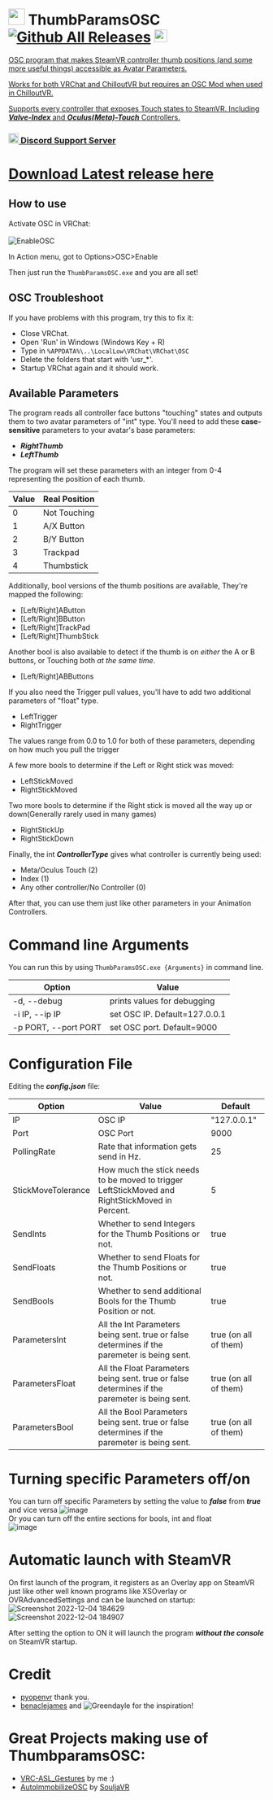 # <img src="https://github.com/I5UCC/VRCThumbParamsOSC/blob/468e25fb16f03daac756d693656c784094518efb/src/icon.ico" width="32" height="32"> ThumbParamsOSC [![Github All Releases](https://img.shields.io/github/downloads/i5ucc/VRCThumbParamsOSC/total.svg)](https://github.com/I5UCC/VRCThumbParamsOSC/releases/latest) <a href='https://ko-fi.com/i5ucc' target='_blank'><img height='35' style='border:0px;height:25px;' src='https://az743702.vo.msecnd.net/cdn/kofi3.png?v=0' border='0' alt='Buy Me a Coffee at ko-fi.com' />
OSC program that makes SteamVR controller thumb positions (and some more useful things) accessible as Avatar Parameters.

Works for both VRChat and ChilloutVR but requires an OSC Mod when used in ChilloutVR.

Supports every controller that exposes Touch states to SteamVR. Including ***Valve-Index*** and ***Oculus(Meta)-Touch*** Controllers.

### [<img src="https://assets-global.website-files.com/6257adef93867e50d84d30e2/636e0a6ca814282eca7172c6_icon_clyde_white_RGB.svg"  width="20" height="20"> Discord Support Server](https://discord.gg/rqcWHje3hn)

# [Download Latest release here](https://github.com/I5UCC/VRCThumbParamsOSC/releases/latest)

## How to use

Activate OSC in VRChat: <br/><br/>
![EnableOSC](https://user-images.githubusercontent.com/43730681/172059335-db3fd6f9-86ae-4f6a-9542-2a74f47ff826.gif)

In Action menu, got to Options>OSC>Enable <br/>

Then just run the ```ThumbParamsOSC.exe``` and you are all set! <br/>

## OSC Troubleshoot

If you have problems with this program, try this to fix it:
- Close VRChat.
- Open 'Run' in Windows (Windows Key + R)
- Type in `%APPDATA%\..\LocalLow\VRChat\VRChat\OSC`
- Delete the folders that start with 'usr_*'.
- Startup VRChat again and it should work.

## Available Parameters

The program reads all controller face buttons "touching" states and outputs them to two avatar parameters of "int" type.
You'll need to add these **case-sensitive** parameters to your avatar's base parameters:

- ***RightThumb***
- ***LeftThumb***

The program will set these parameters with an integer from 0-4 representing the position of each thumb.

| Value | Real Position |
| ----- | ------------- |
| 0     | Not Touching  |
| 1     | A/X Button      |
| 2     | B/Y Button      |
| 3     | Trackpad      |
| 4     | Thumbstick    |

Additionally, bool versions of the thumb positions are available, They're mapped the following:

- \[Left/Right]AButton
- \[Left/Right]BButton
- \[Left/Right]TrackPad
- \[Left/Right]ThumbStick

Another bool is also available to detect if the thumb is on *either* the A or B buttons, or Touching both *at the same time*.

- \[Left/Right]ABButtons

If you also need the Trigger pull values, you'll have to add two additional parameters of "float" type.

- LeftTrigger
- RightTrigger

The values range from 0.0 to 1.0 for both of these parameters, depending on how much you pull the trigger

A few more bools to determine if the Left or Right stick was moved:
- LeftStickMoved
- RightStickMoved

Two more bools to determine if the Right stick is moved all the way up or down(Generally rarely used in many games)
- RightStickUp
- RightStickDown

Finally, the int ***ControllerType*** gives what controller is currently being used:
- Meta/Oculus Touch (2)
- Index (1)
- Any other controller/No Controller (0)

After that, you can use them just like other parameters in your Animation Controllers.

# Command line Arguments
You can run this by using ```ThumbParamsOSC.exe {Arguments}``` in command line.

| Option | Value |
| ----- | ------------- |
| -d, --debug     | prints values for debugging |
| -i IP, --ip IP    | set OSC IP. Default=127.0.0.1  |
| -p PORT, --port PORT    | set OSC port. Default=9000      |

# Configuration File

Editing the ***config.json*** file:

| Option | Value | Default |
| ----- | ------------- | ---- |
| IP | OSC IP | "127.0.0.1" |
| Port | OSC Port | 9000 |
| PollingRate | Rate that information gets send in Hz. | 25 |
| StickMoveTolerance | How much the stick needs to be moved to trigger LeftStickMoved and RightStickMoved in Percent. | 5 |
| SendInts | Whether to send Integers for the Thumb Positions or not. | true |
| SendFloats | Whether to send Floats for the Thumb Positions or not. | true |
| SendBools | Whether to send additional Bools for the Thumb Position or not. | true |
| ParametersInt | All the Int Parameters being sent. true or false determines if the paremeter is being sent. | true (on all of them) |
| ParametersFloat | All the Float Parameters being sent. true or false determines if the paremeter is being sent. | true (on all of them) |
| ParametersBool | All the Bool Parameters being sent. true or false determines if the paremeter is being sent. | true (on all of them) |

# Turning specific Parameters off/on
You can turn off specific Parameters by setting the value to ***false*** from ***true*** and vice versa
![image](https://user-images.githubusercontent.com/43730681/205451088-788e7845-ee1e-4047-9373-e36412394495.png)
 <br>Or you can turn off the entire sections for bools, int and float <br>
![image](https://user-images.githubusercontent.com/43730681/205451147-05681714-ad29-49e0-883a-213b5a4c95bc.png)

# Automatic launch with SteamVR
On first launch of the program, it registers as an Overlay app on SteamVR just like other well known programs like XSOverlay or OVRAdvancedSettings and can be launched on startup:
![Screenshot 2022-12-04 184629](https://user-images.githubusercontent.com/43730681/205506892-0927ed45-69c6-480f-b4b3-bc02d89c151e.png) <br>
![Screenshot 2022-12-04 184907](https://user-images.githubusercontent.com/43730681/205506956-7c397360-e14a-4783-a2c2-e5311749e2d4.png)

After setting the option to ON it will launch the program ***without the console*** on SteamVR startup.

# Credit
- [pyopenvr](https://github.com/cmbruns/pyopenvr) thank you.
- [benaclejames](https://github.com/benaclejames) and ![Greendayle](https://github.com/Greendayle) for the inspiration!

# Great Projects making use of ThumbparamsOSC:
- [VRC-ASL_Gestures](https://github.com/I5UCC/VRC-ASL_Gestures) by me :)
- [AutoImmobilizeOSC](https://github.com/SouljaVR/AutoImmobilizeOSC) by [SouljaVR](https://github.com/SouljaVR)
